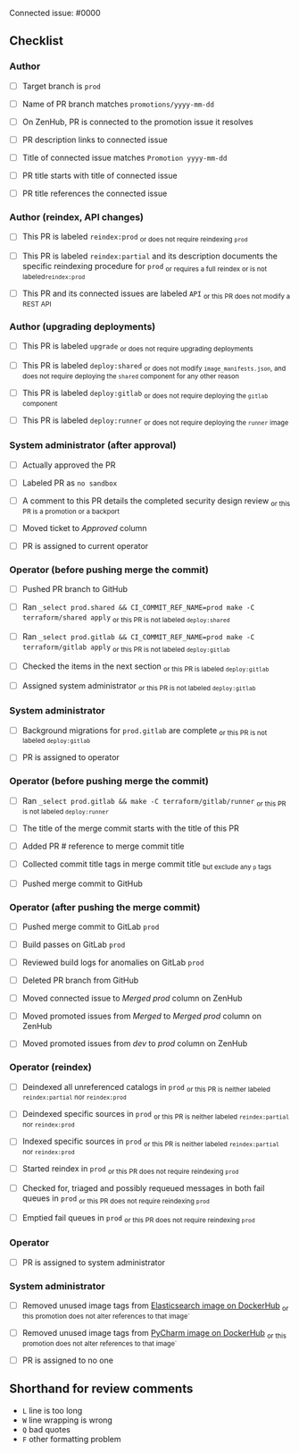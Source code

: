 <!--
This is the PR template for promotion PRs against `prod`.
-->

Connected issue: #0000


## Checklist


### Author

- [ ] Target branch is `prod`
- [ ] Name of PR branch matches `promotions/yyyy-mm-dd`
- [ ] On ZenHub, PR is connected to the promotion issue it resolves
- [ ] PR description links to connected issue
- [ ] Title of connected issue matches `Promotion yyyy-mm-dd`
- [ ] PR title starts with title of connected issue
- [ ] PR title references the connected issue


### Author (reindex, API changes)

- [ ] This PR is labeled `reindex:prod` <sub>or does not require reindexing `prod`</sub>
- [ ] This PR is labeled `reindex:partial` and its description documents the specific reindexing procedure for `prod` <sub>or requires a full reindex or is not labeled`reindex:prod`</sub>
- [ ] This PR and its connected issues are labeled `API` <sub>or this PR does not modify a REST API</sub>


### Author (upgrading deployments)

- [ ] This PR is labeled `upgrade` <sub>or does not require upgrading deployments</sub>
- [ ] This PR is labeled `deploy:shared` <sub>or does not modify `image_manifests.json`, and does not require deploying the `shared` component for any other reason</sub>
- [ ] This PR is labeled `deploy:gitlab` <sub>or does not require deploying the `gitlab` component</sub>
- [ ] This PR is labeled `deploy:runner` <sub>or does not require deploying the `runner` image</sub>


### System administrator (after approval)

- [ ] Actually approved the PR
- [ ] Labeled PR as `no sandbox`
- [ ] A comment to this PR details the completed security design review <sub>or this PR is a promotion or a backport</sub>
- [ ] Moved ticket to *Approved* column
- [ ] PR is assigned to current operator


### Operator (before pushing merge the commit)

- [ ] Pushed PR branch to GitHub
- [ ] Ran `_select prod.shared && CI_COMMIT_REF_NAME=prod make -C terraform/shared apply` <sub>or this PR is not labeled `deploy:shared`</sub>
- [ ] Ran `_select prod.gitlab && CI_COMMIT_REF_NAME=prod make -C terraform/gitlab apply` <sub>or this PR is not labeled `deploy:gitlab`</sub>
- [ ] Checked the items in the next section <sub>or this PR is labeled `deploy:gitlab`</sub>
- [ ] Assigned system administrator <sub>or this PR is not labeled `deploy:gitlab`</sub>


### System administrator

- [ ] Background migrations for `prod.gitlab` are complete <sub>or this PR is not labeled `deploy:gitlab`</sub>
- [ ] PR is assigned to operator


### Operator (before pushing merge the commit)

- [ ] Ran `_select prod.gitlab && make -C terraform/gitlab/runner` <sub>or this PR is not labeled `deploy:runner`</sub>
- [ ] The title of the merge commit starts with the title of this PR
- [ ] Added PR # reference to merge commit title
- [ ] Collected commit title tags in merge commit title <sub>but exclude any `p` tags</sub>
- [ ] Pushed merge commit to GitHub


### Operator (after pushing the merge commit)

- [ ] Pushed merge commit to GitLab `prod`
- [ ] Build passes on GitLab `prod`
- [ ] Reviewed build logs for anomalies on GitLab `prod`
- [ ] Deleted PR branch from GitHub
- [ ] Moved connected issue to *Merged prod* column on ZenHub
- [ ] Moved promoted issues from *Merged* to *Merged prod* column on ZenHub
- [ ] Moved promoted issues from *dev* to *prod* column on ZenHub


### Operator (reindex)

- [ ] Deindexed all unreferenced catalogs in `prod` <sub>or this PR is neither labeled `reindex:partial` nor `reindex:prod`</sub>
- [ ] Deindexed specific sources in `prod` <sub>or this PR is neither labeled `reindex:partial` nor `reindex:prod`</sub>
- [ ] Indexed specific sources in `prod` <sub>or this PR is neither labeled `reindex:partial` nor `reindex:prod`</sub>
- [ ] Started reindex in `prod` <sub>or this PR does not require reindexing `prod`</sub>
- [ ] Checked for, triaged and possibly requeued messages in both fail queues in `prod` <sub>or this PR does not require reindexing `prod`</sub>
- [ ] Emptied fail queues in `prod` <sub>or this PR does not require reindexing `prod`</sub>


### Operator

- [ ] PR is assigned to system administrator


### System administrator

- [ ] Removed unused image tags from [Elasticsearch image on DockerHub](https://hub.docker.com/repository/docker/ucscgi/azul-elasticsearch) <sub>or this promotion does not alter references to that image`</sub>
- [ ] Removed unused image tags from [PyCharm image on DockerHub](https://hub.docker.com/repository/docker/ucscgi/azul-pycharm) <sub>or this promotion does not alter references to that image`</sub>
- [ ] PR is assigned to no one


## Shorthand for review comments

- `L` line is too long
- `W` line wrapping is wrong
- `Q` bad quotes
- `F` other formatting problem
